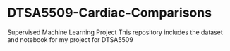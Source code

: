 # DTSA5509-Cardiac-Comparisons
Supervised Machine Learning Project
This repository includes the dataset and notebook for my project for DTSA5509
